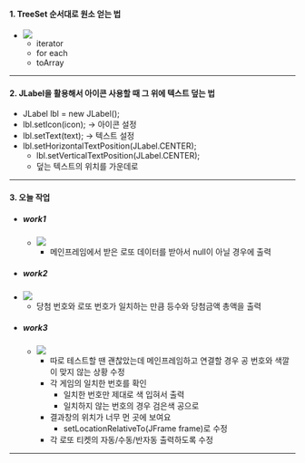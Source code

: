 #### 1. TreeSet 순서대로 원소 얻는 법
- ![](image/treeSet%20원소%20불러오는%20법.jpg)
	- iterator
	- for each
	- toArray

---
#### 2. JLabel을 활용해서 아이콘 사용할 때 그 위에 텍스트 덮는 법
- JLabel lbl = new JLabel();
- lbl.setIcon(icon); -> 아이콘 설정
- lbl.setText(text); -> 텍스트 설정
- lbl.setHorizontalTextPosition(JLabel.CENTER);
	- lbl.setVerticalTextPosition(JLabel.CENTER);
	- 덮는 텍스트의 위치를 가운데로

---
#### 3. 오늘 작업
- ##### work1
	- ![](image/0730%20work1.jpg)
		- 메인프레임에서 받은 로또 데이터를 받아서 null이 아닐 경우에 출력
- ##### work2
- ![](image/0730%20work2.jpg)
	- 당첨 번호와 로또 번호가 일치하는 만큼 등수와 당첨금액 총액을 출력
- ##### work3
	- ![](image/0730%20work3.jpg)
		- 따로 테스트할 땐 괜찮았는데 메인프레임하고 연결할 경우 공 번호와 색깔이 맞지 않는 상황 수정
		- 각 게임의 일치한 번호를 확인
			- 일치한 번호만 제대로 색 입혀서 출력
			- 일치하지 않는 번호의 경우 검은색 공으로
		- 결과창의 위치가 너무 먼 곳에 보여요
			- setLocationRelativeTo(JFrame frame)로 수정
		- 각 로또 티켓의 자동/수동/반자동 출력하도록 수정

---

